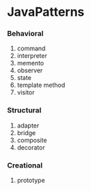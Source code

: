 # JavaPatterns

### Behavioral
1. command
2. interpreter
3. memento
4. observer
5. state
6. template method
7. visitor

### Structural
1. adapter
2. bridge
3. composite
4. decorator

### Creational
1. prototype
